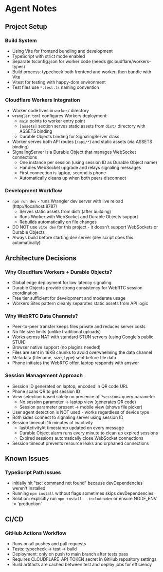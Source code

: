 # Agent Notes

## Project Setup

### Build System
- Using Vite for frontend bundling and development
- TypeScript with strict mode enabled
- Separate tsconfig.json for worker code (needs @cloudflare/workers-types)
- Build process: typecheck both frontend and worker, then bundle with Vite
- Vitest for testing with happy-dom environment
- Test files use `*.test.ts` naming convention

### Cloudflare Workers Integration
- Worker code lives in `worker/` directory
- `wrangler.toml` configures Workers deployment:
  - `main` points to worker entry point
  - `[assets]` section serves static assets from `dist/` directory with ASSETS binding
  - Durable Objects binding for SignalingServer class
- Worker serves both API routes (`/api/*`) and static assets (via ASSETS binding)
- SignalingServer is a Durable Object that manages WebSocket connections
  - One instance per session (using session ID as Durable Object name)
  - Handles WebSocket upgrade and relays signaling messages
  - First connection is laptop, second is phone
  - Automatically cleans up when both peers disconnect

### Development Workflow
- `npm run dev` - runs Wrangler dev server with live reload (http://localhost:8787)
  - Serves static assets from dist/ (after building)
  - Runs Worker with WebSocket and Durable Objects support
  - Rebuilds automatically on file changes
- DO NOT use `vite dev` for this project - it doesn't support WebSockets or Durable Objects
- Always build before starting dev server (dev script does this automatically)

## Architecture Decisions

### Why Cloudflare Workers + Durable Objects?
- Global edge deployment for low latency signaling
- Durable Objects provide strong consistency for WebRTC session coordination
- Free tier sufficient for development and moderate usage
- Workers Sites pattern cleanly separates static assets from API logic

### Why WebRTC Data Channels?
- Peer-to-peer transfer keeps files private and reduces server costs
- No file size limits (unlike traditional uploads)
- Works across NAT with standard STUN servers (using Google's public STUN)
- Browser native support (no plugins needed)
- Files are sent in 16KB chunks to avoid overwhelming the data channel
- Metadata (filename, size, type) sent before file data
- Phone initiates the WebRTC offer, laptop responds with answer

### Session Management Approach
- Session ID generated on laptop, encoded in QR code URL
- Phone scans QR to get session ID
- View selection based solely on presence of `?session=` query parameter
  - No session parameter → laptop view (generates QR code)
  - Session parameter present → mobile view (shows file picker)
- User agent detection is NOT used - works regardless of device type
- Both sides connect to signaling server using session ID
- Session timeout: 15 minutes of inactivity
  - lastActivityAt timestamp updated on every message
  - Durable Object alarm runs every minute to clean up expired sessions
  - Expired sessions automatically close WebSocket connections
- Session timeout prevents resource leaks and orphaned connections

## Known Issues

### TypeScript Path Issues
- Initially hit "tsc: command not found" because devDependencies weren't installed
- Running `npm install` without flags sometimes skips devDependencies
- Solution: explicitly run `npm install --include=dev` or ensure NODE_ENV != 'production'

## CI/CD

### GitHub Actions Workflow
- Runs on all pushes and pull requests
- Tests: typecheck → test → build
- Deployment: only on push to main branch after tests pass
- Requires CLOUDFLARE_API_TOKEN secret in GitHub repository settings
- Build artifacts are cached between test and deploy jobs for efficiency

